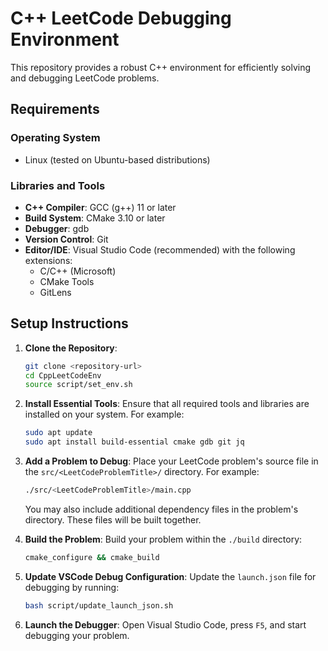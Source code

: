 # C++ LeetCode Debugging Environment

This repository provides a robust C++ environment for efficiently solving and debugging LeetCode problems.

## Requirements

### Operating System
- Linux (tested on Ubuntu-based distributions)

### Libraries and Tools
- **C++ Compiler**: GCC (g++) 11 or later
- **Build System**: CMake 3.10 or later
- **Debugger**: gdb
- **Version Control**: Git
- **Editor/IDE**: Visual Studio Code (recommended) with the following extensions:
  - C/C++ (Microsoft)
  - CMake Tools
  - GitLens

## Setup Instructions

1. **Clone the Repository**:
   ```bash
   git clone <repository-url>
   cd CppLeetCodeEnv
   source script/set_env.sh
   ```

2. **Install Essential Tools**:
   Ensure that all required tools and libraries are installed on your system. For example:
   ```bash
   sudo apt update
   sudo apt install build-essential cmake gdb git jq
   ```

3. **Add a Problem to Debug**:
   Place your LeetCode problem's source file in the `src/<LeetCodeProblemTitle>/` directory. For example:
   ```bash
   ./src/<LeetCodeProblemTitle>/main.cpp
   ```
   You may also include additional dependency files in the problem's directory. These files will be built together.

4. **Build the Problem**:
   Build your problem within the `./build` directory:
   ```bash
   cmake_configure && cmake_build
   ```

5. **Update VSCode Debug Configuration**:
   Update the `launch.json` file for debugging by running:
   ```bash
   bash script/update_launch_json.sh
   ```

6. **Launch the Debugger**:
   Open Visual Studio Code, press `F5`, and start debugging your problem.
